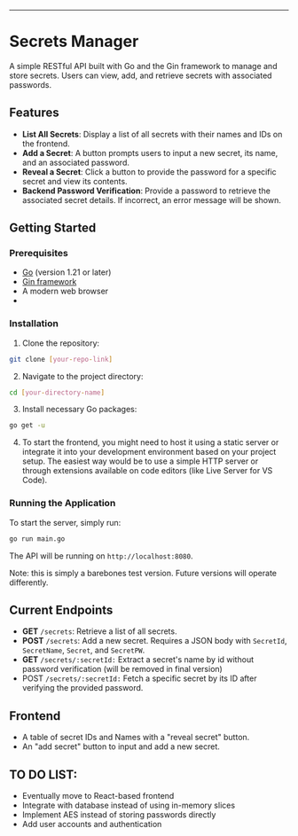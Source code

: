 ---

# Secrets Manager

A simple RESTful API built with Go and the Gin framework to manage and store secrets. Users can view, add, and retrieve secrets with associated passwords.

## Features

- **List All Secrets**: Display a list of all secrets with their names and IDs on the frontend.
- **Add a Secret**: A button prompts users to input a new secret, its name, and an associated password.
- **Reveal a Secret**: Click a button to provide the password for a specific secret and view its contents.
- **Backend Password Verification**: Provide a password to retrieve the associated secret details. If incorrect, an error message will be shown.

## Getting Started

### Prerequisites

- [Go](https://golang.org/dl/) (version 1.21 or later)
- [Gin framework](https://github.com/gin-gonic/gin)
- A modern web browser
- 
### Installation

1. Clone the repository:

```bash
git clone [your-repo-link]
```

2. Navigate to the project directory:

```bash
cd [your-directory-name]
```

3. Install necessary Go packages:

```bash
go get -u
```
4. To start the frontend, you might need to host it using a static server or integrate it into your development environment based on your project setup. The easiest way would be to use a simple HTTP server or through extensions available on code editors (like Live Server for VS Code).

### Running the Application

To start the server, simply run:

```bash
go run main.go
```

The API will be running on `http://localhost:8080`.

Note: this is simply a barebones test version. Future versions will operate differently.

## Current Endpoints

- **GET** `/secrets`: Retrieve a list of all secrets.
- **POST** `/secrets`: Add a new secret. Requires a JSON body with `SecretId`, `SecretName`, `Secret`, and `SecretPW`.
- **GET** `/secrets/:secretId:` Extract a secret's name by id without password verification (will be removed in final version)
- POST `/secrets/:secretId:` Fetch a specific secret by its ID after verifying the provided password.

## Frontend 

- A table of secret IDs and Names with a "reveal secret" button.
- An "add secret" button to input and add a new secret.

##  TO DO LIST: 
- Eventually move to React-based frontend
- Integrate with database instead of using in-memory slices
- Implement AES instead of storing passwords directly
- Add user accounts and authentication

